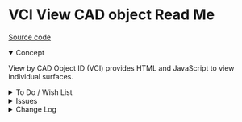 # VCI View CAD object Read Me

[Source code]( https://github.com/ladybug-tools/spider-gbxml-tools/blob/master/spider-gbxml-viewer/v-0-17-00/js-view-gbxml/vci-view-cad-object-id.js )

<details open >

<summary>Concept</summary>

View by CAD Object ID (VCI) provides HTML and JavaScript to view individual surfaces.

</details>

<details>

<summary>To Do / Wish List</summary>


</details>

<details>

<summary>Issues</summary>


</details>

<details>

<summary>Change Log</summary>

### 2019-07-22 ~ Theo

VCI 0.17.00-1vci

* R - VCI.js: Refactor

### 2019-07-20 ~ Theo

VCI 0.17.00-0vci

* R - VCI.js: First commit

### 2019-07-08 ~ Theo

VBCO 0.16-01-2vbco

C - VBCO.js: Correct text mistake

### 2019-07-01 ~ Theo

VBCO 0.16-01-1vbco

B - VBCO.js: fix surfaces nor displaying


### 2019-06-27 ~ Theo

* F - First commit

</details>
